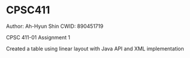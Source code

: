 # CPSC411

Author: Ah-Hyun Shin
CWID: 890451719

CPSC 411-01 Assignment 1

Created a table using linear layout with Java API and XML implementation
